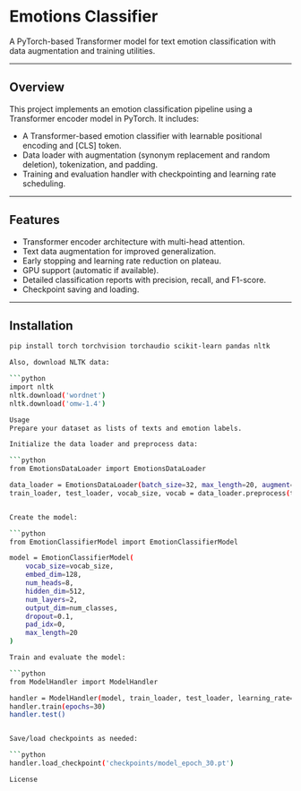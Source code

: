# Emotions Classifier

A PyTorch-based Transformer model for text emotion classification with data augmentation and training utilities.

---

## Overview

This project implements an emotion classification pipeline using a Transformer encoder model in PyTorch. It includes:

- A Transformer-based emotion classifier with learnable positional encoding and [CLS] token.
- Data loader with augmentation (synonym replacement and random deletion), tokenization, and padding.
- Training and evaluation handler with checkpointing and learning rate scheduling.

---

## Features

- Transformer encoder architecture with multi-head attention.
- Text data augmentation for improved generalization.
- Early stopping and learning rate reduction on plateau.
- GPU support (automatic if available).
- Detailed classification reports with precision, recall, and F1-score.
- Checkpoint saving and loading.

---

## Installation

```bash
pip install torch torchvision torchaudio scikit-learn pandas nltk

Also, download NLTK data:

```python
import nltk
nltk.download('wordnet')
nltk.download('omw-1.4')

Usage
Prepare your dataset as lists of texts and emotion labels.

Initialize the data loader and preprocess data:

```python
from EmotionsDataLoader import EmotionsDataLoader

data_loader = EmotionsDataLoader(batch_size=32, max_length=20, augment=True)
train_loader, test_loader, vocab_size, vocab = data_loader.preprocess(texts, labels)


Create the model:

```python
from EmotionClassifierModel import EmotionClassifierModel

model = EmotionClassifierModel(
    vocab_size=vocab_size,
    embed_dim=128,
    num_heads=8,
    hidden_dim=512,
    num_layers=2,
    output_dim=num_classes,
    dropout=0.1,
    pad_idx=0,
    max_length=20
)

Train and evaluate the model:

```python
from ModelHandler import ModelHandler

handler = ModelHandler(model, train_loader, test_loader, learning_rate=0.002)
handler.train(epochs=30)
handler.test()


Save/load checkpoints as needed:

```python
handler.load_checkpoint('checkpoints/model_epoch_30.pt')

License
